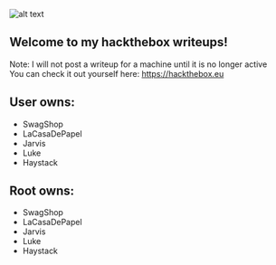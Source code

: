 ![alt text](https://www.hackthebox.eu/badge/image/111403 "Hackthebox badge")
## Welcome to my hackthebox writeups!
Note: I will not post a writeup for a machine until it is no longer active
<br>You can check it out yourself here: https://hackthebox.eu

## User owns:
 - SwagShop
 - LaCasaDePapel
 - Jarvis
 - Luke
 - Haystack
 
 ## Root owns:
 - SwagShop
 - LaCasaDePapel
 - Jarvis
 - Luke
 - Haystack
